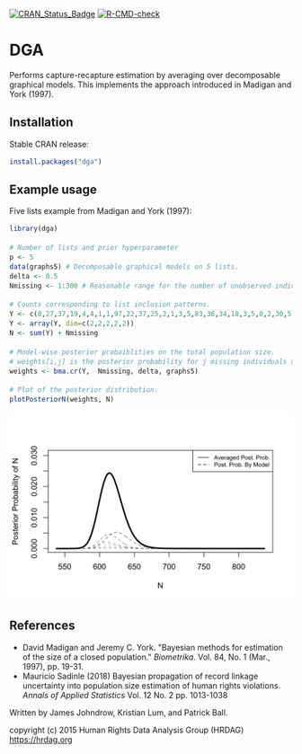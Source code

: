 [![CRAN_Status_Badge](https://www.r-pkg.org/badges/version/dga)](https://cran.r-project.org/package=dga)
  [![R-CMD-check](https://github.com/OlivierBinette/DGA/workflows/R-CMD-check/badge.svg)](https://github.com/OlivierBinette/DGA/actions)

DGA
===

Performs capture-recapture estimation by averaging over decomposable graphical models. This implements the approach introduced in Madigan and York (1997).

## Installation
Stable CRAN release:
```r
install.packages("dga")
```

## Example usage

Five lists example from Madigan and York (1997):

```r
library(dga)

# Number of lists and prior hyperparameter
p <- 5
data(graphs5) # Decomposable graphical models on 5 lists.
delta <- 0.5
Nmissing <- 1:300 # Reasonable range for the number of unobserved individuals.

# Counts corresponding to list inclusion patterns.
Y <- c(0,27,37,19,4,4,1,1,97,22,37,25,2,1,3,5,83,36,34,18,3,5,0,2,30,5,23,8,0,3,0,2)
Y <- array(Y, dim=c(2,2,2,2,2))
N <- sum(Y) + Nmissing

# Model-wise posterior probaiblities on the total population size.
# weights[i,j] is the posterior probability for j missing individuals under model graphs5[[j]].
weights <- bma.cr(Y,  Nmissing, delta, graphs5)

# Plot of the posterior distribution.
plotPosteriorN(weights, N)
```

<center>
   <img src="./figures/example.png" width="600">
</center>

## References

- David Madigan and Jeremy C. York. "Bayesian methods for estimation of the size of a closed population." _Biometrika_. Vol. 84, No. 1 (Mar., 1997), pp. 19-31.
- Mauricio Sadinle (2018) Bayesian propagation of record linkage uncertainty into population size estimation of human rights violations. _Annals of Applied Statistics_ Vol. 12 No. 2  pp. 1013-1038


Written by James Johndrow, Kristian Lum, and Patrick Ball. 

copyright (c) 2015 Human Rights Data Analysis Group (HRDAG)
https://hrdag.org


